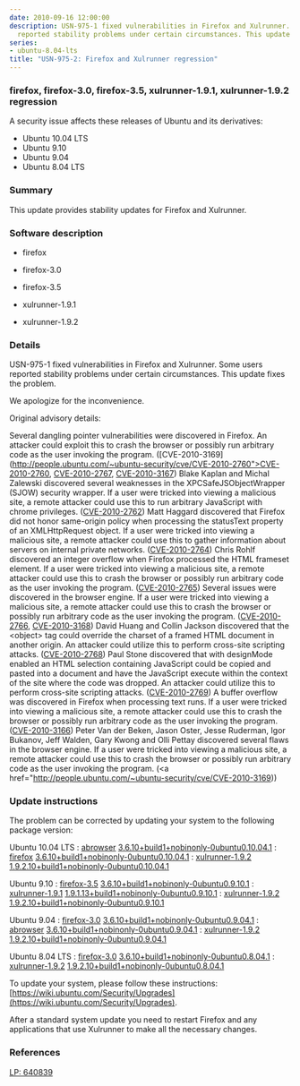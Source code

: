 ```yaml
---
date: 2010-09-16 12:00:00
description: USN-975-1 fixed vulnerabilities in Firefox and Xulrunner. Some users
  reported stability problems under certain circumstances. This update fixes the problem.
series:
- ubuntu-8.04-lts
title: "USN-975-2: Firefox and Xulrunner regression"
---
```


### firefox, firefox-3.0, firefox-3.5, xulrunner-1.9.1, xulrunner-1.9.2 regression

A security issue affects these releases of Ubuntu and its derivatives:

* Ubuntu 10.04 LTS
* Ubuntu 9.10
* Ubuntu 9.04
* Ubuntu 8.04 LTS

### Summary

This update provides stability updates for Firefox and Xulrunner. 

### Software description

* firefox 

* firefox-3.0 

* firefox-3.5 

* xulrunner-1.9.1 

* xulrunner-1.9.2 

### Details

USN-975-1 fixed vulnerabilities in Firefox and Xulrunner. Some users reported stability problems under certain circumstances. This update fixes the problem.

We apologize for the inconvenience.

Original advisory details:

 Several dangling pointer vulnerabilities were discovered in Firefox. An attacker could exploit this to crash the browser or possibly run arbitrary code as the user invoking the program. ([CVE-2010-3169](http://people.ubuntu.com/~ubuntu-security/cve/CVE-2010-2760">CVE-2010-2760</a>, <a href="http://people.ubuntu.com/~ubuntu-security/cve/CVE-2010-2767">CVE-2010-2767</a>, <a href="http://people.ubuntu.com/~ubuntu-security/cve/CVE-2010-3167">CVE-2010-3167</a>) Blake Kaplan and Michal Zalewski discovered several weaknesses in the XPCSafeJSObjectWrapper (SJOW) security wrapper. If a user were tricked into viewing a malicious site, a remote attacker could use this to run arbitrary JavaScript with chrome privileges. (<a href="http://people.ubuntu.com/~ubuntu-security/cve/CVE-2010-2762">CVE-2010-2762</a>) Matt Haggard discovered that Firefox did not honor same-origin policy when processing the statusText property of an XMLHttpRequest object. If a user were tricked into viewing a malicious site, a remote attacker could use this to gather information about servers on internal private networks. (<a href="http://people.ubuntu.com/~ubuntu-security/cve/CVE-2010-2764">CVE-2010-2764</a>) Chris Rohlf discovered an integer overflow when Firefox processed the HTML frameset element. If a user were tricked into viewing a malicious site, a remote attacker could use this to crash the browser or possibly run arbitrary code as the user invoking the program. (<a href="http://people.ubuntu.com/~ubuntu-security/cve/CVE-2010-2765">CVE-2010-2765</a>) Several issues were discovered in the browser engine. If a user were tricked into viewing a malicious site, a remote attacker could use this to crash the browser or possibly run arbitrary code as the user invoking the program. (<a href="http://people.ubuntu.com/~ubuntu-security/cve/CVE-2010-2766">CVE-2010-2766</a>, <a href="http://people.ubuntu.com/~ubuntu-security/cve/CVE-2010-3168">CVE-2010-3168</a>) David Huang and Collin Jackson discovered that the &lt;object&gt; tag could override the charset of a framed HTML document in another origin. An attacker could utilize this to perform cross-site scripting attacks. (<a href="http://people.ubuntu.com/~ubuntu-security/cve/CVE-2010-2768">CVE-2010-2768</a>) Paul Stone discovered that with designMode enabled an HTML selection containing JavaScript could be copied and pasted into a document and have the JavaScript execute within the context of the site where the code was dropped. An attacker could utilize this to perform cross-site scripting attacks. (<a href="http://people.ubuntu.com/~ubuntu-security/cve/CVE-2010-2769">CVE-2010-2769</a>) A buffer overflow was discovered in Firefox when processing text runs. If a user were tricked into viewing a malicious site, a remote attacker could use this to crash the browser or possibly run arbitrary code as the user invoking the program. (<a href="http://people.ubuntu.com/~ubuntu-security/cve/CVE-2010-3166">CVE-2010-3166</a>) Peter Van der Beken, Jason Oster, Jesse Ruderman, Igor Bukanov, Jeff Walden, Gary Kwong and Olli Pettay discovered several flaws in the browser engine. If a user were tricked into viewing a malicious site, a remote attacker could use this to crash the browser or possibly run arbitrary code as the user invoking the program. (<a href="http://people.ubuntu.com/~ubuntu-security/cve/CVE-2010-3169)) 

### Update instructions

The problem can be corrected by updating your system to the following package version:

Ubuntu 10.04 LTS
 : [abrowser](https://launchpad.net/ubuntu/+source/firefox) <span> [3.6.10+build1+nobinonly-0ubuntu0.10.04.1](https://launchpad.net/ubuntu/+source/firefox/3.6.10+build1+nobinonly-0ubuntu0.10.04.1) </span> 
 : [firefox](https://launchpad.net/ubuntu/+source/firefox) <span> [3.6.10+build1+nobinonly-0ubuntu0.10.04.1](https://launchpad.net/ubuntu/+source/firefox/3.6.10+build1+nobinonly-0ubuntu0.10.04.1) </span> 
 : [xulrunner-1.9.2](https://launchpad.net/ubuntu/+source/xulrunner-1.9.2) <span> [1.9.2.10+build1+nobinonly-0ubuntu0.10.04.1](https://launchpad.net/ubuntu/+source/xulrunner-1.9.2/1.9.2.10+build1+nobinonly-0ubuntu0.10.04.1) </span> 

Ubuntu 9.10
 : [firefox-3.5](https://launchpad.net/ubuntu/+source/firefox-3.5) <span> [3.6.10+build1+nobinonly-0ubuntu0.9.10.1](https://launchpad.net/ubuntu/+source/firefox-3.5/3.6.10+build1+nobinonly-0ubuntu0.9.10.1) </span> 
 : [xulrunner-1.9.1](https://launchpad.net/ubuntu/+source/xulrunner-1.9.1) <span> [1.9.1.13+build1+nobinonly-0ubuntu0.9.10.1](https://launchpad.net/ubuntu/+source/xulrunner-1.9.1/1.9.1.13+build1+nobinonly-0ubuntu0.9.10.1) </span> 
 : [xulrunner-1.9.2](https://launchpad.net/ubuntu/+source/xulrunner-1.9.2) <span> [1.9.2.10+build1+nobinonly-0ubuntu0.9.10.1](https://launchpad.net/ubuntu/+source/xulrunner-1.9.2/1.9.2.10+build1+nobinonly-0ubuntu0.9.10.1) </span> 

Ubuntu 9.04
 : [firefox-3.0](https://launchpad.net/ubuntu/+source/firefox-3.0) <span> [3.6.10+build1+nobinonly-0ubuntu0.9.04.1](https://launchpad.net/ubuntu/+source/firefox-3.0/3.6.10+build1+nobinonly-0ubuntu0.9.04.1) </span> 
 : [abrowser](https://launchpad.net/ubuntu/+source/firefox-3.0) <span> [3.6.10+build1+nobinonly-0ubuntu0.9.04.1](https://launchpad.net/ubuntu/+source/firefox-3.0/3.6.10+build1+nobinonly-0ubuntu0.9.04.1) </span> 
 : [xulrunner-1.9.2](https://launchpad.net/ubuntu/+source/xulrunner-1.9.2) <span> [1.9.2.10+build1+nobinonly-0ubuntu0.9.04.1](https://launchpad.net/ubuntu/+source/xulrunner-1.9.2/1.9.2.10+build1+nobinonly-0ubuntu0.9.04.1) </span> 

Ubuntu 8.04 LTS
 : [firefox-3.0](https://launchpad.net/ubuntu/+source/firefox-3.0) <span> [3.6.10+build1+nobinonly-0ubuntu0.8.04.1](https://launchpad.net/ubuntu/+source/firefox-3.0/3.6.10+build1+nobinonly-0ubuntu0.8.04.1) </span> 
 : [xulrunner-1.9.2](https://launchpad.net/ubuntu/+source/xulrunner-1.9.2) <span> [1.9.2.10+build1+nobinonly-0ubuntu0.8.04.1](https://launchpad.net/ubuntu/+source/xulrunner-1.9.2/1.9.2.10+build1+nobinonly-0ubuntu0.8.04.1) </span> 

To update your system, please follow these instructions: [https://wiki.ubuntu.com/Security/Upgrades](https://wiki.ubuntu.com/Security/Upgrades).

After a standard system update you need to restart Firefox and any applications that use Xulrunner to make all the necessary changes. 

### References

 [LP: 640839](https://launchpad.net/bugs/640839)
